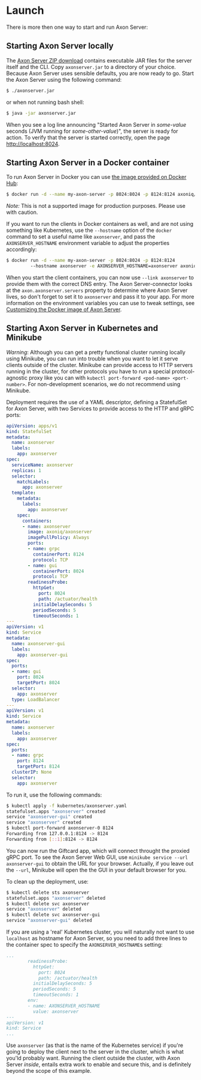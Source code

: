 # Launch

There is more then one way to start and run Axon Server:

## Starting Axon Server locally

The [Axon Server ZIP download](https://download.axoniq.io/axonserver/AxonServer.zip) contains executable JAR files for the server itself and the CLI. Copy `axonserver.jar` to a directory of your choice. Because Axon Server uses sensible defaults, you are now ready to go. Start the Axon Server using the following command:

```bash
$ ./axonserver.jar
```

or when not running bash shell:

```bash
$ java -jar axonserver.jar
```

When you see a log line announcing "Started Axon Server in _some-value_ seconds \(JVM running for _some-other-value_\)", the server is ready for action. To verify that the server is started correctly, open the page [http://localhost:8024](http://localhost:8024).

## Starting Axon Server in a Docker container

To run Axon Server in Docker you can use [the image provided on Docker Hub](https://hub.docker.com/r/axoniq/axonserver/):

```bash
$ docker run -d --name my-axon-server -p 8024:8024 -p 8124:8124 axoniq/axonserver
```

_Note:_ This is not a supported image for production purposes. Please use with caution.

If you want to run the clients in Docker containers as well, and are not using something like Kubernetes, use the `--hostname` option of the `docker` command to set a useful name like `axonserver`, and pass the `AXONSERVER_HOSTNAME` environment variable to adjust the properties accordingly:

```bash
$ docker run -d --name my-axon-server -p 8024:8024 -p 8124:8124 
         --hostname axonserver -e AXONSERVER_HOSTNAME=axonserver axoniq/axonserver
```

When you start the client containers, you can now use `--link axonserver` to provide them with the correct DNS entry. The Axon Server-connector looks at the `axon.axonserver.servers` property to determine where Axon Server lives, so don't forget to set it to `axonserver` and pass it to your app. For more information on the environment variables you can use to tweak settings, see [Customizing the Docker image of Axon Server](https://hub.docker.com/r/axoniq/axonserver/#configuring-axon-server).

## Starting Axon Server in Kubernetes and Minikube

_Warning_: Although you can get a pretty functional cluster running locally using Minikube, you can run into trouble when you want to let it serve clients outside of the cluster. Minikube can provide access to HTTP servers running in the cluster, for other protocols you have to run a special protocol-agnostic proxy like you can with `kubectl port-forward <pod-name> <port-number>`. For non-development scenarios, we do not recommend using Minikube.

Deployment requires the use of a YAML descriptor, defining a StatefulSet for Axon Server, with two Services to provide access to the HTTP and gRPC ports:

```yaml
apiVersion: apps/v1
kind: StatefulSet
metadata:
  name: axonserver
  labels:
    app: axonserver
spec:
  serviceName: axonserver
  replicas: 1
  selector:
    matchLabels:
      app: axonserver
  template:
    metadata:
      labels:
        app: axonserver
    spec:
      containers:
      - name: axonserver
        image: axoniq/axonserver
        imagePullPolicy: Always
        ports:
        - name: grpc
          containerPort: 8124
          protocol: TCP
        - name: gui
          containerPort: 8024
          protocol: TCP
        readinessProbe:
          httpGet:
            port: 8024
            path: /actuator/health
          initialDelaySeconds: 5
          periodSeconds: 5
          timeoutSeconds: 1
---
apiVersion: v1
kind: Service
metadata:
  name: axonserver-gui
  labels:
    app: axonserver-gui
spec:
  ports:
  - name: gui
    port: 8024
    targetPort: 8024
  selector:
    app: axonserver
  type: LoadBalancer
---
apiVersion: v1
kind: Service
metadata:
  name: axonserver
  labels:
    app: axonserver
spec:
  ports:
  - name: grpc
    port: 8124
    targetPort: 8124
  clusterIP: None
  selector:
    app: axonserver
```

To run it, use the following commands:

```bash
$ kubectl apply -f kubernetes/axonserver.yaml
statefulset.apps "axonserver" created
service "axonserver-gui" created
service "axonserver" created
$ kubectl port-forward axonserver-0 8124
Forwarding from 127.0.0.1:8124 -> 8124
Forwarding from [::1]:8124 -> 8124
```

You can now run the Giftcard app, which will connect throught the proxied gRPC port. To see the Axon Server Web GUI, use `minikube service --url axonserver-gui` to obtain the URL for your browser. Actually, if you leave out the `--url`, Minikube will open the the GUI in your default browser for you.

To clean up the deployment, use:

```bash
$ kubectl delete sts axonserver
statefulset.apps "axonserver" deleted
$ kubectl delete svc axonserver
service "axonserver" deleted
$ kubectl delete svc axonserver-gui
service "axonserver-gui" deleted
```

If you are using a 'real' Kubernetes cluster, you will naturally not want to use `localhost` as hostname for Axon Server, so you need to add three lines to the container spec to specify the `AXONSERVER_HOSTNAME`s setting:

```yaml
...
        readinessProbe:
          httpGet:
            port: 8024
            path: /actuator/health
          initialDelaySeconds: 5
          periodSeconds: 5
          timeoutSeconds: 1
        env:
        - name: AXONSERVER_HOSTNAME
          value: axonserver
---
apiVersion: v1
kind: Service
...
```

Use `axonserver` \(as that is the name of the Kubernetes service\) if you're going to deploy the client next to the server in the cluster, which is what you'ld probably want. Running the client outside the cluster, with Axon Server _inside_, entails extra work to enable and secure this, and is definitely beyond the scope of this example.
